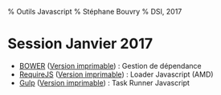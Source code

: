 % Outils Javascript
% Stéphane Bouvry
% DSI, 2017

# Session Janvier 2017

- [BOWER](slides/bower.html) ([Version imprimable](slides/bower.html?print-pdf)) : Gestion de dépendance
- [RequireJS](slides/requirejs.html) ([Version imprimable](slides/requirejs.html?print-pdf)) : Loader Javascript (AMD)
- [Gulp](slides/gulp.html) ([Version imprimable](slides/gulp.html?print-pdf)) : Task Runner Javascript
